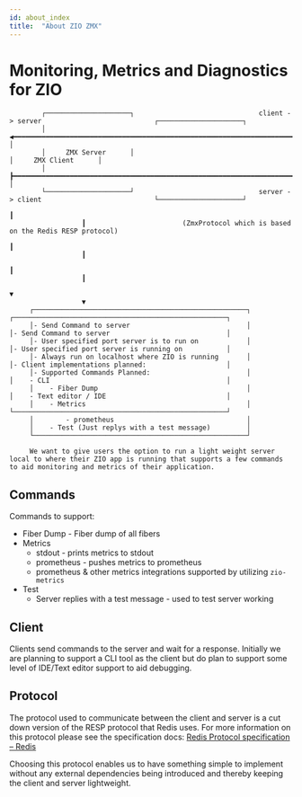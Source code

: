 ```yaml
---
id: about_index
title:  "About ZIO ZMX"
---
```


# Monitoring, Metrics and Diagnostics for ZIO

            ┌─────────────────────┐                               client -> server                            ┌─────────────────────┐                   
            │                     ◀━━━━━━━━━━━━━━━━━━━━━━━━━━━━━━━━━━━━━━━━━━━━━━━━━━━━━━━━━━━━━━━━━━━━━━━━━━━┫                     │                   
            │     ZMX Server      │                                                                           │     ZMX Client      │                   
            │                     ┣━━━━━━━━━━━━━━━━━━━━━━━━━━━━━━━━━━━━━━━━━━━━━━━━━━━━━━━━━━━━━━━━━━━━━━━━━━━▶                     │                   
            └─────────────────────┘                               server -> client                            └─────────────────────┘                   
                                                                                                                         ┃                              
                      ┃                        (ZmxProtocol which is based on the Redis RESP protocol)                                                  
                                                                                                                         ┃                              
                      ┃                                                                                                                                 
                                                                                                                         ┃                              
                      ┃                                                                                                                                 
                                                                                                                         ▼                              
                      ▼                                                                                                                                 
         ┌─────────────────────────────────────────────────────┐                                 ┌─────────────────────────────────────────────────────┐
         │- Send Command to server                             │                                 │- Send Command to server                             │
         │- User specified port server is to run on            │                                 │- User specified port server is running on           │
         │- Always run on localhost where ZIO is running       │                                 │- Client implementations planned:                    │
         │- Supported Commands Planned:                        │                                 │    - CLI                                            │
         │    - Fiber Dump                                     │                                 │    - Text editor / IDE                              │
         │    - Metrics                                        │                                 └─────────────────────────────────────────────────────┘
         │        - prometheus                                 │                                                                                        
         │    - Test (Just replys with a test message)         │                                                                                        
         └─────────────────────────────────────────────────────┘                                              
         
         We want to give users the option to run a light weight server local to where their ZIO app is running that supports a few commands to aid monitoring and metrics of their application.

## Commands

Commands to support:

- Fiber Dump - Fiber dump of all fibers
- Metrics
    - stdout - prints metrics to stdout
    - prometheus - pushes metrics to prometheus
    - prometheus & other metrics integrations supported by utilizing `zio-metrics`
- Test 
    - Server replies with a test message - used to test server working

## Client

Clients send commands to the server and wait for a response. Initially we are planning to support a CLI tool as the client but do plan to support some level of IDE/Text editor support to aid debugging.

## Protocol

The protocol used to communicate between the client and server is a cut down version of the RESP protocol that Redis uses. For more information on this protocol please see the specification docs: [Redis Protocol specification – Redis](https://redis.io/topics/protocol)

Choosing this protocol enables us to have something simple to implement without any external dependencies being introduced and thereby keeping the client and server lightweight. 

